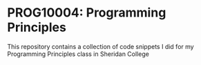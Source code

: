 # PROG10004: Programming Principles
This repository contains a collection of code snippets I did for my Programming Principles class in Sheridan College
